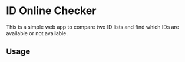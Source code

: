 # ID Online Checker

This is a simple web app to compare two ID lists and find which IDs are available or not available.

## Usage
